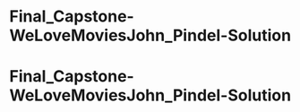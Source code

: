 # Final_Capstone-WeLoveMoviesJohn_Pindel-Solution
# Final_Capstone-WeLoveMoviesJohn_Pindel-Solution
